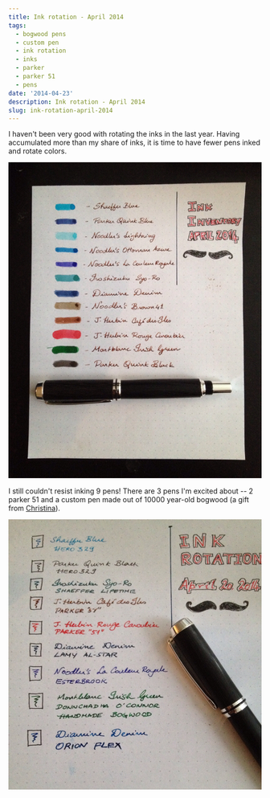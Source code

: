 ```yaml
---
title: Ink rotation - April 2014
tags:
  - bogwood pens
  - custom pen
  - ink rotation
  - inks
  - parker
  - parker 51
  - pens
date: '2014-04-23'
description: Ink rotation - April 2014
slug: ink-rotation-april-2014
---
```

I haven't been very good with rotating the inks in the last year. Having accumulated more than my share of inks, it is time to have fewer pens inked and rotate colors.

![20140423-085227.jpg](/images/20140423-085227.jpg)

I still couldn't resist inking 9 pens! There are 3 pens I'm excited about -- 2 parker 51 and a custom pen made out of 10000 year-old bogwood (a gift from [Christina][1]).

![20140423-085350.jpg](/images/20140423-085350.jpg)

[1]: http://tinaferan.com
